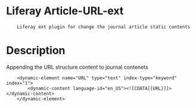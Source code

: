 # Liferay Article-URL-ext
		Liferay ext plugin for change the journal article static contents

# Description
Appending the URL structure content to journal contenets

		<dynamic-element name="URL" type="text" index-type="keyword" index="1">
			<dynamic-content language-id="en_US"><![CDATA[{URL}]]></dynamic-content>
		</dynamic-element>
 
